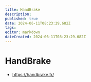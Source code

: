```yaml
---
title: HandBrake
description: 
published: true
date: 2024-06-11T08:23:29.682Z
tags: 
editor: markdown
dateCreated: 2024-06-11T08:23:29.682Z
---
```


# HandBrake

- <https://handbrake.fr/>

